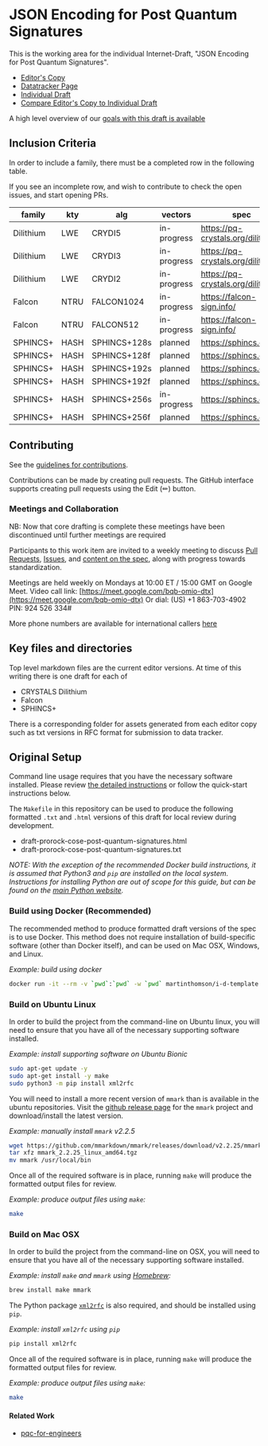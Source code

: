 # JSON Encoding for Post Quantum Signatures

This is the working area for the individual Internet-Draft, "JSON Encoding for Post Quantum Signatures".

* [Editor's Copy](https://mesur-io.github.io/post-quantum-signatures/#go.draft-ietf-cose-post-quantum-signatures.html)
* [Datatracker Page](https://datatracker.ietf.org/doc/draft-ietf-cose-post-quantum-signatures)
* [Individual Draft](https://datatracker.ietf.org/doc/html/draft-prorock-cose-post-quantum-signatures)
* [Compare Editor's Copy to Individual Draft](https://mesur-io.github.io/post-quantum-signatures/#go.draft-post-quantum-signatures.diff)

A high level overview of our [goals with this draft is available](https://docs.google.com/presentation/d/1OZtW5v3lx8VBIFQ8P2A6IBZqJ3SYoxwrMlfqxVzfIBg/)


## Inclusion Criteria

In order to include a family, there must be a completed row in the following table.

If you see an incomplete row, and wish to contribute to check the open issues, and start opening PRs.

| family    | kty     | alg          | vectors     | spec                                                    |
|-----------|---------|--------------|-------------|---------------------------------------------------------|
| Dilithium | LWE     | CRYDI5       | in-progress | https://pq-crystals.org/dilithium/                      |
| Dilithium | LWE     | CRYDI3       | in-progress | https://pq-crystals.org/dilithium/                      |
| Dilithium | LWE     | CRYDI2       | in-progress | https://pq-crystals.org/dilithium/                      |
| Falcon    | NTRU    | FALCON1024   | in-progress | https://falcon-sign.info/                               |
| Falcon    | NTRU    | FALCON512    | in-progress | https://falcon-sign.info/                               |
| SPHINCS+  | HASH    | SPHINCS+128s | planned     | https://sphincs.org/                                    |
| SPHINCS+  | HASH    | SPHINCS+128f | planned     | https://sphincs.org/                                    |
| SPHINCS+  | HASH    | SPHINCS+192s | planned     | https://sphincs.org/                                    |
| SPHINCS+  | HASH    | SPHINCS+192f | planned     | https://sphincs.org/                                    |
| SPHINCS+  | HASH    | SPHINCS+256s | in-progress | https://sphincs.org/                                    |
| SPHINCS+  | HASH    | SPHINCS+256f | planned     | https://sphincs.org/                                    |

## Contributing

See the
[guidelines for contributions](https://github.com/mesur-io/post-quantum-signatures/blob/main/CONTRIBUTING.md).

Contributions can be made by creating pull requests.
The GitHub interface supports creating pull requests using the Edit (✏) button.

### Meetings and Collaboration

NB: Now that core drafting is complete these meetings have been discontinued until
further meetings are required

Participants to this work item are invited to a weekly meeting to discuss
[Pull Requests](https://github.com/mesur-io/post-quantum-signatures/pulls?q=is%3Apr+is%3Aopen+sort%3Aupdated-asc),
[Issues](https://github.com/mesur-io/post-quantum-signatures/issues?q=is%3Aissue+is%3Aopen+sort%3Aupdated-asc),
and [content on the spec](https://github.com/mesur-io/post-quantum-signatures/blob/main/draft-prorock-cose-post-quantum-signatures.md),
along with progress towards standardization.

Meetings are held weekly on Mondays at 10:00 ET / 15:00 GMT on Google Meet.
Video call link: [https://meet.google.com/bqb-omio-dtx](https://meet.google.com/bqb-omio-dtx)
Or dial: (US) +1 863-703-4902 PIN: 924 526 334#

More phone numbers are available for international callers [here](https://tel.meet/bqb-omio-dtx?pin=6212109710970)

## Key files and directories

Top level markdown files are the current editor versions.  At time of this writing there is one draft for each of 

- CRYSTALS Dilithium
- Falcon
- SPHINCS+

There is a corresponding folder for assets generated from each editor copy such as txt versions in RFC format
for submission to data tracker.

## Original Setup

Command line usage requires that you have the necessary software installed. Please review
[the detailed instructions](https://github.com/martinthomson/i-d-template/blob/main/doc/SETUP.md) or follow the quick-start instructions below.

The `Makefile` in this repository can be used to produce the following formatted `.txt` and `.html` versions of this draft for local review during development.

- draft-prorock-cose-post-quantum-signatures.html
- draft-prorock-cose-post-quantum-signatures.txt

_NOTE: With the exception of the recommended Docker build instructions, it is assumed that Python3 and `pip` are installed on the local system. Instructions for installing Python are out of scope for this guide, but can be found on the [main Python website](https://www.python.org/)._

### Build using Docker (Recommended)

The recommended method to produce formatted draft versions of the spec is to use Docker. This method does not require installation of build-specific software (other than Docker itself), and can be used on Mac OSX, Windows, and Linux.

_Example: build using docker_
```bash
docker run -it --rm -v `pwd`:`pwd` -w `pwd` martinthomson/i-d-template make
```

### Build on Ubuntu Linux

In order to build the project from the command-line on Ubuntu linux, you will need to ensure that you have all of the necessary supporting software installed.

_Example: install supporting software on Ubuntu Bionic_
```bash
sudo apt-get update -y
sudo apt-get install -y make
sudo python3 -m pip install xml2rfc
```

You will need to install a more recent version of `mmark` than is available in the ubuntu repositories. Visit the [github release page](https://github.com/mmarkdown/mmark/releases) for the `mmark` project and download/install the latest version.

_Example: manually install `mmark` v2.2.5_
```bash
wget https://github.com/mmarkdown/mmark/releases/download/v2.2.25/mmark_2.2.25_linux_amd64.tgz
tar xfz mmark_2.2.25_linux_amd64.tgz
mv mmark /usr/local/bin
```

Once all of the required software is in place, running `make` will produce the formatted output files for review.

_Example: produce output files using `make`:_
```bash
make
```

### Build on Mac OSX

In order to build the project from the command-line on OSX, you will need to ensure that you have all of the necessary supporting software installed.

_Example: install `make` and `mmark` using [Homebrew](https://brew.sh):_
```bash
brew install make mmark
```

The Python package [`xml2rfc`](https://pypi.org/project/xml2rfc/) is also required, and should be installed using `pip`.

_Example: install `xml2rfc` using `pip`_
```bash
pip install xml2rfc
```

Once all of the required software is in place, running `make` will produce the formatted output files for review.

_Example: produce output files using `make`:_
```bash
make
```

#### Related Work

- [pqc-for-engineers](https://github.com/paulehoffman/post-quantum-for-engineers/blob/main/pqc-for-engineers.md)
